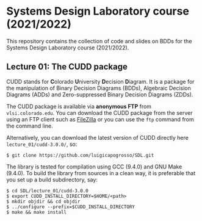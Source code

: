 # Systems Design Laboratory course (2021/2022) #

This repository contains the collection of code and slides on BDDs for the Systems Design Laboratory course (2021/2022).

## Lecture 01: The CUDD package ##

CUDD stands for **C**olorado **U**niversity **D**ecision **D**iagram. It is a package for the manipulation of Binary Decision Diagrams (BDDs), Algebraic Decision Diagrams (ADDs) and Zero-suppressed Binary Decision Diagrams (ZDDs).

The CUDD package is available via **anonymous FTP** from `vlsi.colorado.edu`. You can download the CUDD package from the server using an FTP client such as [FileZilla](https://filezilla-project.org/) or you can use the `ftp` command from the command line. 

Alternatively, you can download the latest version of CUDD directly here `lecture_01/cudd-3.0.0/`, so:
```
$ git clone https://github.com/luigicapogrosso/SDL.git
```

The library is tested for compilation using GCC (9.4.0) and GNU Make (9.4.0). To build the library from sources in a clean way, it is preferable that you set up a build subdirectory, say:
```
$ cd SDL/lecture_01/cudd-3.0.0
$ export CUDD_INSTALL_DIRECTORY=$HOME/<path>
$ mkdir objdir && cd objdir
$ ../configure --prefix=$CUDD_INSTALL_DIRECTORY
$ make && make install
```
